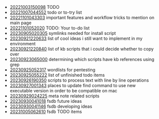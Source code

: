 - [20221003150098](/zet/20221003150098/README.md) TODO
- [20221007044552](/zet/20221007044552/README.md) todo or to-try list
- [20221101043303](/zet/20221101043303/README.md) important features and workflow tricks to mention on main page
- [20221101052020](/zet/20221101052020/README.md) TODO: Your to-do list
- [20230905020305](/zet/20230905020305/README.md) symlinks needed for install script
- [20230921220633](/zet/20230921220633/README.md) list of cool ideas i still want to implement in my environment
- [20230921220840](/zet/20230921220840/README.md) list of kb scripts that i could decide whether to copy over
- [20230923065000](/zet/20230923065000/README.md) determining which scripts have kb references using grep
- [20230925052317](/zet/20230925052317/README.md) wordlists for pentesting
- [20230925055222](/zet/20230925055222/README.md) list of unfinished todo items
- [20230926190350](/zet/20230926190350/README.md) scripts to process text with line by line operations
- [20230927001343](/zet/20230927001343/README.md) places to update find command to use new executable version in order to be compatible on mac
- [20230929024225](/zet/20230929024225/README.md) meta note related scripts
- [20230930041018](/zet/20230930041018/README.md) fsdb future ideas
- [20230930041146](/zet/20230930041146/README.md) fsdb developing ideas
- [20231005062610](/zet/20231005062610/README.md) fsdb TODO items
